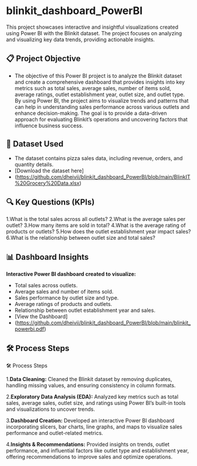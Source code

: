 # blinkit_dashboard_PowerBI
This project showcases interactive and insightful visualizations created using Power BI with the Blinkit dataset. The project focuses on analyzing and visualizing key data trends, providing actionable insights.
## 📋 Project Objective
 - The objective of this Power BI project is to analyze the Blinkit dataset and create a comprehensive dashboard that provides insights into key metrics such as total sales, average sales, number of items sold, average ratings, outlet establishment year, outlet size, and outlet type. By using Power BI, the project aims to visualize trends and patterns that can help in understanding sales performance across various outlets and enhance decision-making. The goal is to provide a data-driven approach for evaluating Blinkit’s operations and uncovering factors that influence business success.

## 📂 Dataset Used
- The dataset contains pizza sales data, including revenue, orders, and quantity details.
- [Download the dataset here]
- (https://github.com/dheivii/blinkit_dashboard_PowerBI/blob/main/BlinkIT%20Grocery%20Data.xlsx)

## 🔍 Key Questions (KPIs)

1.What is the total sales across all outlets?
2.What is the average sales per outlet?
3.How many items are sold in total?
4.What is the average rating of products or outlets?
5.How does the outlet establishment year impact sales?
6.What is the relationship between outlet size and total sales?

## 📊 Dashboard Insights

**Interactive Power BI dashboard created to visualize:**
- Total sales across outlets.
- Average sales and number of items sold.
- Sales performance by outlet size and type.
- Average ratings of products and outlets.
- Relationship between outlet establishment year and sales.
- [View the Dashboard]
- (https://github.com/dheivii/blinkit_dashboard_PowerBI/blob/main/blinkit_powerbi.pdf)

## 🛠️ Process Steps

🛠️ Process Steps

1.**Data Cleaning:**
Cleaned the Blinkit dataset by removing duplicates, handling missing values, and ensuring consistency in column formats.

2.**Exploratory Data Analysis (EDA):**
Analyzed key metrics such as total sales, average sales, outlet size, and ratings using Power BI’s built-in tools and visualizations to uncover trends.

3.**Dashboard Creation:**
Developed an interactive Power BI dashboard incorporating slicers, bar charts, line graphs, and maps to visualize sales performance and outlet-related metrics.

4.**Insights & Recommendations:**
Provided insights on trends, outlet performance, and influential factors like outlet type and establishment year, offering recommendations to improve sales and optimize operations.
